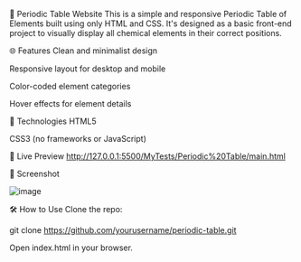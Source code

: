 🧪 Periodic Table Website
This is a simple and responsive Periodic Table of Elements built using only HTML and CSS. It's designed as a basic front-end project to visually display all chemical elements in their correct positions.

🌐 Features
Clean and minimalist design

Responsive layout for desktop and mobile

Color-coded element categories

Hover effects for element details

📁 Technologies
HTML5

CSS3 (no frameworks or JavaScript)

🚀 Live Preview
http://127.0.0.1:5500/MyTests/Periodic%20Table/main.html

📸 Screenshot

![image](https://github.com/user-attachments/assets/716290b0-6d01-4694-ac76-1f273570ffc9)

🛠️ How to Use
Clone the repo:

git clone https://github.com/yourusername/periodic-table.git

Open index.html in your browser.
